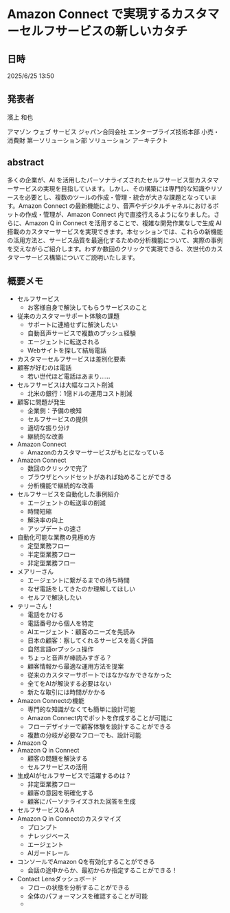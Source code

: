 # Amazon Connect で実現するカスタマーセルフサービスの新しいカタチ

## 日時
2025/6/25 13:50

## 発表者
濱上 和也

アマゾン ウェブ サービス ジャパン合同会社
エンタープライズ技術本部 小売・消費財 第一ソリューション部 ソリューション アーキテクト

## abstract
多くの企業が、AI を活用したパーソナライズされたセルフサービス型カスタマーサービスの実現を目指しています。しかし、その構築には専門的な知識やリソースを必要とし、複数のツールの作成・管理・統合が大きな課題となっています。Amazon Connect の最新機能により、音声やデジタルチャネルにおけるボットの作成・管理が、Amazon Connect 内で直接行えるようになりました。さらに、Amazon Q in Connect を活用することで、複雑な開発作業なしで生成 AI 搭載のカスタマーサービスを実現できます。本セッションでは、これらの新機能の活用方法と、サービス品質を最適化するための分析機能について、実際の事例を交えながらご紹介します。わずか数回のクリックで実現できる、次世代のカスタマーサービス構築についてご説明いたします。

## 概要メモ
- セルフサービス
  - お客様自身で解決してもらうサービスのこと
- 従来のカスタマーサポート体験の課題
  - サポートに連絡せずに解決したい
  - 自動音声サービスで複数のプッシュ経験
  - エージェントに転送される
  - Webサイトを探して結局電話
- カスタマーセルフサービスは差別化要素
- 顧客が好むのは電話
  - 若い世代ほど電話はあまり……
- セルフサービスは大幅なコスト削減
  - 北米の銀行：1億ドルの運用コスト削減
- 顧客に問題が発生
  - 企業側：予備の検知
  - セルフサービスの提供
  - 適切な振り分け
  - 継続的な改善
- Amazon Connect
  -  Amazonのカスタマーサービスがもとになっている
- Amazon Connect
  - 数回のクリックで完了
  - ブラウザとヘッドセットがあれば始めることができる
  - 分析機能で継続的な改善
- セルフサービスを自動化した事例紹介
  - エージェントの転送率の削減
  - 時間短縮
  - 解決率の向上
  - アップデートの速さ
- 自動化可能な業務の見極め方
  - 定型業務フロー
  - 半定型業務フロー
  - 非定型業務フロー
- メアリーさん
  - エージェントに繋がるまでの待ち時間
  - なぜ電話をしてきたのか理解してほしい
  - セルフで解決したい
- テリーさん！
  - 電話をかける
  - 電話番号から個人を特定
  - AIエージェント：顧客のニーズを先読み
  - 日本の顧客：察してくれるサービスを高く評価
  - 自然言語orプッシュ操作
  - ちょっと音声が棒読みすぎる？
  - 顧客情報から最適な運用方法を提案
  - 従来のカスタマーサポートではなかなかできなかった
  - 全てをAIが解決する必要はない
  - 新たな取引には時間がかかる
- Amazon Connectの機能
  - 専門的な知識がなくても簡単に設計可能
  - Amazon Connect内でボットを作成することが可能に
  - フローデザイナーで顧客体験を設計することができる
  - 複数の分岐が必要なフローでも、設計可能
- Amazon Q
- Amazon Q in Connect
  - 顧客の問題を解決する
  - セルフサービスの活用
- 生成AIがセルフサービスで活躍するのは？
  - 非定型業務フロー
  - 顧客の意図を明確化する
  - 顧客にパーソナライズされた回答を生成
- セルフサービスQ＆A
- Amazon Q in Connectのカスタマイズ
  - プロンプト
  - ナレッジベース
  - エージェント
  - AIガードレール
- コンソールでAmazon Qを有効化することができる
  - 会話の途中からか、最初からか指定することができる！
- Contact Lensダッシュボード
  - フローの状態を分析することができる
  - 全体のパフォーマンスを確認することが可能
  - 